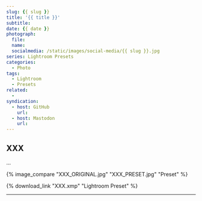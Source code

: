 ```yaml
---
slug: {{ slug }}
title: '{{ title }}'
subtitle: 
date: {{ date }}
photograph: 
  file: 
  name: 
  socialmedia: /static/images/social-media/{{ slug }}.jpg
series: Lightroom Presets
categories:
  - Photo
tags:
  - Lightroom
  - Presets
related:
  - 
syndication:
  - host: GitHub
    url: 
  - host: Mastodon
    url: 
---
```


<!-- more -->

## XXX

...

{% image_compare
  "XXX_ORIGINAL.jpg"
  "XXX_PRESET.jpg"
  "Preset"
%}

{% download_link "XXX.xmp" "Lightroom Preset" %}

---